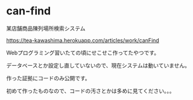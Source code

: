 # can-find
某店舗商品陳列場所検索システム

https://tea-kawashima.herokuapp.com/articles/work/canFind

Webプログラミング習いたての頃にせこせこ作ってたやつです。

データベースとか設定し直していないので、現在システムは動いていません。

作った証拠にコードのみ公開です。

初めて作ったものなので、コードの汚さとかは多めに見てください。。。
